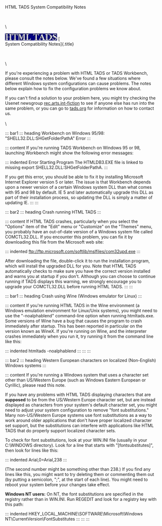 HTML TADS System Compatibility Notes

\
\
\

![](htmltads.jpg) [\
System Compatibility Notes]{.title}

\
\
\

If you\'re experiencing a problem with HTML TADS or TADS Workbench,
please consult the notes below. We\'ve found a few situations where
different Windows system configurations can cause problems. The notes
below explain how to fix the configuration problems we know about.

If you can\'t find a solution to your problem here, you might try
checking the Usenet newsgroup
[rec.arts.int-fiction](news:rec.arts.int-fiction) to see if anyone else
has run into the same problem, or you can go to
[tads.org](http://www.tads.org) for information on how to contact us.\
\
\

::: bar1
::: heading
Workbench on Windows 95/98: \"SHELL32.DLL:SHGetFolderPathA\" Error
:::

::: content
If you\'re running TADS Workbench on Windows 95 or 98, launching
Workbench might show the following error messages:

::: indented
    Error Starting Program
    The HTMLDB3.EXE file is linked to missing export SHELL32.DLL:SHGetFolderPathA.
:::

If you get this error, you should be able to fix it by installing
Microsoft Internet Explorer version 5 or later. The issue is that
Workbench depends upon a newer version of a certain Windows system DLL
than what comes with 95 and 98 by default. IE 5 and later automatically
upgrade this DLL as part of their installation process, so updating the
DLL is simply a matter of updating IE.
:::
:::

::: bar2
::: heading
Crash running HTML TADS
:::

::: content
If HTML TADS crashes, particularly when you select the \"Options\" item
of the \"Edit\" menu or \"Customize\" on the \"Themes\" menu, you
probably have an out-of-date version of a Windows system file called
COMCTL32.DLL. If you encounter this problem, you can fix it by
downloading this file from the Microsoft web site:

::: indented
<ftp://ftp.microsoft.com/softlib/mslfiles/com32upd.exe>
:::

After downloading the file, double-click it to run the installation
program, which will install the upgraded DLL for you. Note that HTML
TADS automatically checks to make sure you have the correct version
installed and warns you at startup if you don\'t. Although you can
choose to continue running if TADS displays this warning, we strongly
encourage you to upgrade your COMCTL32.DLL before running HTML TADS.
:::
:::

::: bar1
::: heading
Crash using Wine (Windows emulator for Linux)
:::

::: content
If you\'re running HTML TADS in the Wine environment (a Windows
emulation environment for Linux/Unix systems), you might need to use the
\"-noalphablend\" command-line option when running htmltads.exe. Some
versions of Wine have a bug that causes the program to crash immediately
after startup. This has been reported in particular on the version known
as WineX. If you\'re running on Wine, and the interpreter crashes
immediately when you run it, try running it from the command line like
this:

::: indented
    htmltads -noalphablend
:::
:::
:::

::: bar2
::: heading
Western European characters on localized (Non-English) Windows systems
:::

::: content
If you\'re running a Windows system that uses a character set other than
US/Western Europe (such as Windows Eastern European or Cyrillic), please
read this note.

If you have any problems with HTML TADS displaying characters that are
**supposed** to be from the US/Western Europe character set, but are
instead displayed as characters from your system\'s default character
set, you might need to adjust your system configuration to remove \"font
substitutions.\" Many non-US/Western Europe systems use font
substitutions as a way to work around older applications that don\'t
have proper localized character set support, but the substitutions can
interfere with applications like HTML TADS that do properly support
localized character sets.

To check for font substitutions, look at your WIN.INI file (usually in
your C:\\WINDOWS directory). Look for a line that starts with
\"\[fontsubstitutes\]\", then look for lines like this:

::: indented
    Arial,0=Arial,238
:::

(The second number might be something other than 238.) If you find any
lines like this, you might want to try deleting them or commenting them
out (by putting a semicolon, \";\", at the start of each line). You
might need to reboot your system before your changes take effect.

**Windows NT users:** On NT, the font substitutions are specified in the
registry rather than in WIN.INI. Run REGEDIT and look for a registry key
with this path:

::: indented
    HKEY_LOCAL_MACHINE\SOFTWARE\Microsoft\Windows NT\CurrentVersion\FontSubstitutes
:::
:::
:::
